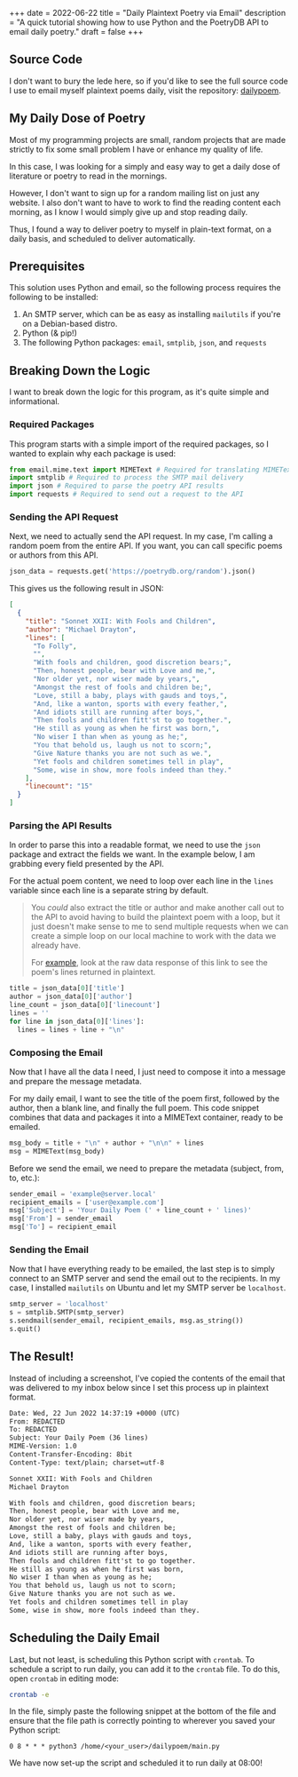 +++
date = 2022-06-22
title = "Daily Plaintext Poetry via Email"
description = "A quick tutorial showing how to use Python and the PoetryDB API to email daily poetry."
draft = false
+++

## Source Code

I don't want to bury the lede here, so if you'd like to see the full source 
code I use to email myself plaintext poems daily, visit the repository: 
[dailypoem](https://github.com/christian-cleberg/dailypoem).

## My Daily Dose of Poetry

Most of my programming projects are small, random projects that are made 
strictly to fix some small problem I have or enhance my quality of life.

In this case, I was looking for a simply and easy way to get a daily dose of 
literature or poetry to read in the mornings.

However, I don't want to sign up for a random mailing list on just any website. 
I also don't want to have to work to find the reading content each morning, as I 
know I would simply give up and stop reading daily.

Thus, I found a way to deliver poetry to myself in plain-text format, on a daily 
basis, and scheduled to deliver automatically.

## Prerequisites

This solution uses Python and email, so the following process requires the 
following to be installed:

1. An SMTP server, which can be as easy as installing `mailutils` if you're on 
a Debian-based distro.
2. Python (& pip!)
3. The following Python packages: `email`, `smtplib`, `json`, and `requests`

## Breaking Down the Logic

I want to break down the logic for this program, as it's quite simple and 
informational.

### Required Packages

This program starts with a simple import of the required packages, so I wanted 
to explain why each package is used:

```py
from email.mime.text import MIMEText # Required for translating MIMEText
import smtplib # Required to process the SMTP mail delivery
import json # Required to parse the poetry API results
import requests # Required to send out a request to the API
```

### Sending the API Request

Next, we need to actually send the API request. In my case, I'm calling a random 
poem from the entire API. If you want, you can call specific poems or authors 
from this API.

```py
json_data = requests.get('https://poetrydb.org/random').json()
```

This gives us the following result in JSON:

```json
[
  {
    "title": "Sonnet XXII: With Fools and Children",
    "author": "Michael Drayton",
    "lines": [
      "To Folly",
      "",
      "With fools and children, good discretion bears;",
      "Then, honest people, bear with Love and me,",
      "Nor older yet, nor wiser made by years,",
      "Amongst the rest of fools and children be;",
      "Love, still a baby, plays with gauds and toys,",
      "And, like a wanton, sports with every feather,",
      "And idiots still are running after boys,",
      "Then fools and children fitt'st to go together.",
      "He still as young as when he first was born,",
      "No wiser I than when as young as he;",
      "You that behold us, laugh us not to scorn;",
      "Give Nature thanks you are not such as we.",
      "Yet fools and children sometimes tell in play",
      "Some, wise in show, more fools indeed than they."
    ],
    "linecount": "15"
  }
]
```

### Parsing the API Results

In order to parse this into a readable format, we need to use the `json` package 
and extract the fields we want. In the example below, I am grabbing every field 
presented by the API.

For the actual poem content, we need to loop over each line in the `lines` 
variable since each line is a separate string by default.

> You *could* also extract the title or author and make another call out to the 
> API to avoid having to build the plaintext poem with a loop, but it just 
> doesn't make sense to me to send multiple requests when we can create a simple 
> loop on our local machine to work with the data we already have.
>
> For 
> [example](https://poetrydb.org/title/Sonnet%20XXII:%20With%20Fools%20and%20Children/lines.text), 
> look at the raw data response of this link to see the poem's lines returned 
> in plaintext.

```py
title = json_data[0]['title']
author = json_data[0]['author']
line_count = json_data[0]['linecount']
lines = ''
for line in json_data[0]['lines']:
  lines = lines + line + "\n"
```

### Composing the Email

Now that I have all the data I need, I just need to compose it into a message 
and prepare the message metadata.

For my daily email, I want to see the title of the poem first, followed by the 
author, then a blank line, and finally the full poem. This code snippet combines 
that data and packages it into a MIMEText container, ready to be emailed.

```py
msg_body = title + "\n" + author + "\n\n" + lines
msg = MIMEText(msg_body)
```

Before we send the email, we need to prepare the metadata (subject, from, to, 
etc.):

```py
sender_email = 'example@server.local'
recipient_emails = ['user@example.com']
msg['Subject'] = 'Your Daily Poem (' + line_count + ' lines)'
msg['From'] = sender_email
msg['To'] = recipient_email
```

### Sending the Email

Now that I have everything ready to be emailed, the last step is to simply 
connect to an SMTP server and send the email out to the recipients. In my case, 
I installed `mailutils` on Ubuntu and let my SMTP server be `localhost`.

```py
smtp_server = 'localhost'
s = smtplib.SMTP(smtp_server)
s.sendmail(sender_email, recipient_emails, msg.as_string())
s.quit()
```

## The Result!

Instead of including a screenshot, I've copied the contents of the email that 
was delivered to my inbox below since I set this process up in plaintext format.

```txt
Date: Wed, 22 Jun 2022 14:37:19 +0000 (UTC)
From: REDACTED
To: REDACTED
Subject: Your Daily Poem (36 lines)
MIME-Version: 1.0
Content-Transfer-Encoding: 8bit
Content-Type: text/plain; charset=utf-8

Sonnet XXII: With Fools and Children
Michael Drayton

With fools and children, good discretion bears;
Then, honest people, bear with Love and me,
Nor older yet, nor wiser made by years,
Amongst the rest of fools and children be;
Love, still a baby, plays with gauds and toys,
And, like a wanton, sports with every feather,
And idiots still are running after boys,
Then fools and children fitt'st to go together.
He still as young as when he first was born,
No wiser I than when as young as he;
You that behold us, laugh us not to scorn;
Give Nature thanks you are not such as we.
Yet fools and children sometimes tell in play
Some, wise in show, more fools indeed than they.
```

## Scheduling the Daily Email

Last, but not least, is scheduling this Python script with `crontab`. To 
schedule a script to run daily, you can add it to the `crontab` file. To do 
this, open `crontab` in editing mode:

```bash
crontab -e
```

In the file, simply paste the following snippet at the bottom of the file and 
ensure that the file path is correctly pointing to wherever you saved your 
Python script:

```config
0 8 * * * python3 /home/<your_user>/dailypoem/main.py
```

We have now set-up the script and scheduled it to run daily at 08:00!
